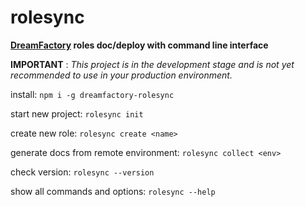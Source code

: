 # rolesync
**[DreamFactory](http://www.dreamfactory.com) roles doc/deploy with command line interface**

**IMPORTANT** : *This project is in the development stage and is not yet recommended to use in your production environment.*

install:
`npm i -g dreamfactory-rolesync`

start new project:
`rolesync init`

create new role:
`rolesync create <name>`

generate docs from remote environment:
`rolesync collect <env>`

check version:
`rolesync --version`

show all commands and options:
`rolesync --help`
